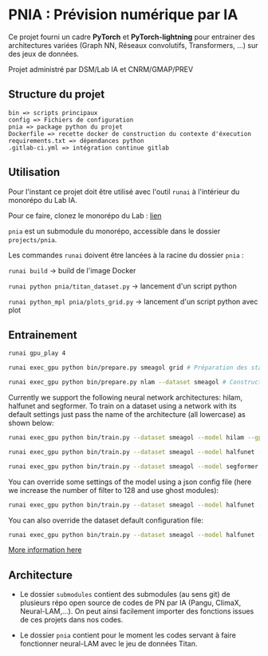 # PNIA : Prévision numérique par IA

Ce projet fourni un cadre **PyTorch** et **PyTorch-lightning** pour entrainer des architectures variées (Graph NN, Réseaux convolutifs, Transformers, ...) sur des jeux de données.

Projet administré par DSM/Lab IA et CNRM/GMAP/PREV

## Structure du projet

```
bin => scripts principaux
config => Fichiers de configuration
pnia => package python du projet
Dockerfile => recette docker de construction du contexte d'éxecution
requirements.txt => dépendances python
.gitlab-ci.yml => intégration continue gitlab
```

## Utilisation

Pour l'instant ce projet doit être utilisé avec l'outil `runai` à l'intérieur du monorépo du Lab IA.

Pour ce faire, clonez le monorépo du Lab : [lien](https://git.meteo.fr/dsm-labia/monorepo4ai)

`pnia` est un submodule du monorépo, accessible dans le dossier `projects/pnia`.

Les commandes `runai` doivent être lancées à la racine du dossier `pnia` :

```runai build```  -> build de l'image Docker

```runai python pnia/titan_dataset.py``` -> lancement d'un script python

```runai python_mpl pnia/plots_grid.py``` -> lancement d'un script python avec plot

## Entrainement

```bash
runai gpu_play 4

runai exec_gpu python bin/prepare.py smeagol grid # Préparation des statics smeagol

runai exec_gpu python bin/prepare.py nlam --dataset smeagol # Construction des pré-requis pour les graphes
```

Currently we support the following neural network architectures: hilam, halfunet and segformer. 
To train on a dataset using a network with its default settings just pass the name of the architecture
(all lowercase) as shown below:

```bash
runai exec_gpu python bin/train.py --dataset smeagol --model hilam --gpus 4

runai exec_gpu python bin/train.py --dataset smeagol --model halfunet --gpus 4

runai exec_gpu python bin/train.py --dataset smeagol --model segformer --gpus 4
```

You can override some settings of the model using a json config file (here we increase the number of filter to 128 and use ghost modules):

```bash
runai exec_gpu python bin/train.py --dataset smeagol --model halfunet --gpus 1 --model_conf config/halfunet128_ghost.json
```

You can also override the dataset default configuration file:

```bash
runai exec_gpu python bin/train.py --dataset smeagol --model halfunet --gpus 4 --data_conf config/smeagol.json
```

[More information here](./bin/Readme.md)

## Architecture

- Le dossier `submodules` contient des submodules (au sens git) de plusieurs répo open source de codes de PN par IA (Pangu, ClimaX, Neural-LAM,...). On peut ainsi facilement importer des fonctions issues de ces projets dans nos codes.

- Le dossier `pnia` contient pour le moment les codes servant à faire fonctionner neural-LAM avec le jeu de données Titan.
